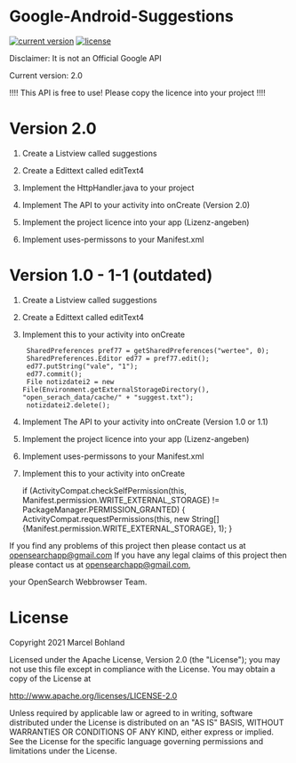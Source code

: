 # Google-Android-Suggestions

[![current version](https://img.shields.io/badge/current%20version-2.0.0-blue.svg)](https://github.com/marcelbohland/Google-Android-Suggestions/releases/tag/2.0.0)
[![license](https://img.shields.io/badge/license-Apache%20License%202.0-red.svg)](https://github.com/marcelbohland/Google-Android-Suggestions/blob/master/LICENSE)

Disclaimer: It is not an Official Google API


Current version: 2.0

!!!! This API is free to use! Please copy the licence into your project !!!!

# Version 2.0

1. Create a Listview called suggestions

2. Create a Edittext called editText4

3. Implement the HttpHandler.java to your project
        
4. Implement The API to your activity into onCreate (Version 2.0)

5. Implement the project licence into your app (Lizenz-angeben)

6. Implement uses-permissons to your Manifest.xml    

# Version 1.0 - 1-1 (outdated)

1. Create a Listview called suggestions

2. Create a Edittext called editText4

3. Implement this to your activity into onCreate

        SharedPreferences pref77 = getSharedPreferences("wertee", 0);
        SharedPreferences.Editor ed77 = pref77.edit();
        ed77.putString("vale", "1");
        ed77.commit();
        File notizdatei2 = new File(Environment.getExternalStorageDirectory(), "open_serach_data/cache/" + "suggest.txt");
        notizdatei2.delete();
        
4. Implement The API to your activity into onCreate (Version 1.0 or 1.1)

5. Implement the project licence into your app (Lizenz-angeben)

6. Implement uses-permissons to your Manifest.xml
    
7. Implement this to your activity into onCreate

    if (ActivityCompat.checkSelfPermission(this, Manifest.permission.WRITE_EXTERNAL_STORAGE) != PackageManager.PERMISSION_GRANTED) {
            ActivityCompat.requestPermissions(this, new String[]{Manifest.permission.WRITE_EXTERNAL_STORAGE}, 1);
        }

If you find any problems of this project then please contact us at opensearchapp@gmail.com
If you have any legal claims of this project then please contact us at opensearchapp@gmail.com,

your OpenSearch Webbrowser Team.

# License
Copyright 2021 Marcel Bohland

Licensed under the Apache License, Version 2.0 (the "License"); you may not use this file except in compliance with the License. You may obtain a copy of the License at

http://www.apache.org/licenses/LICENSE-2.0

Unless required by applicable law or agreed to in writing, software distributed under the License is distributed on an "AS IS" BASIS, WITHOUT WARRANTIES OR CONDITIONS OF ANY KIND, either express or implied. See the License for the specific language governing permissions and limitations under the License.

